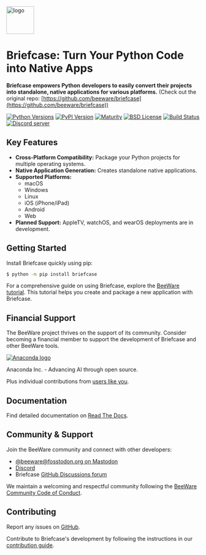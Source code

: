 <img src="https://beeware.org/project/briefcase/briefcase.png" width="72" alt="logo" />

# Briefcase: Turn Your Python Code into Native Apps

**Briefcase empowers Python developers to easily convert their projects into standalone, native applications for various platforms.** (Check out the original repo: [https://github.com/beeware/briefcase](https://github.com/beeware/briefcase))

[![Python Versions](https://img.shields.io/pypi/pyversions/briefcase.svg)](https://pypi.python.org/pypi/briefcase)
[![PyPI Version](https://img.shields.io/pypi/v/briefcase.svg)](https://pypi.python.org/pypi/briefcase)
[![Maturity](https://img.shields.io/pypi/status/briefcase.svg)](https://pypi.python.org/pypi/briefcase)
[![BSD License](https://img.shields.io/pypi/l/briefcase.svg)](https://github.com/beeware/briefcase/blob/main/LICENSE)
[![Build Status](https://github.com/beeware/briefcase/workflows/CI/badge.svg?branch=main)](https://github.com/beeware/briefcase/actions)
[![Discord server](https://img.shields.io/discord/836455665257021440?label=Discord%20Chat&logo=discord&style=plastic)](https://beeware.org/bee/chat/)

## Key Features

*   **Cross-Platform Compatibility:** Package your Python projects for multiple operating systems.
*   **Native Application Generation:** Creates standalone native applications.
*   **Supported Platforms:**
    *   macOS
    *   Windows
    *   Linux
    *   iOS (iPhone/iPad)
    *   Android
    *   Web
*   **Planned Support:** AppleTV, watchOS, and wearOS deployments are in development.

## Getting Started

Install Briefcase quickly using pip:

```bash
$ python -m pip install briefcase
```

For a comprehensive guide on using Briefcase, explore the [BeeWare tutorial](https://docs.beeware.org). This tutorial helps you create and package a new application with Briefcase.

## Financial Support

The BeeWare project thrives on the support of its community. Consider becoming a financial member to support the development of Briefcase and other BeeWare tools.

[![Anaconda logo](https://beeware.org/community/members/anaconda/anaconda-large.png)](https://anaconda.com/)

Anaconda Inc. - Advancing AI through open source.

Plus individual contributions from [users like
you](https://beeware.org/community/members/).

## Documentation

Find detailed documentation on [Read The Docs](https://briefcase.readthedocs.io).

## Community & Support

Join the BeeWare community and connect with other developers:

*   [@beeware@fosstodon.org on Mastodon](https://fosstodon.org/@beeware)
*   [Discord](https://beeware.org/bee/chat/)
*   Briefcase [GitHub Discussions forum](https://github.com/beeware/briefcase/discussions)

We maintain a welcoming and respectful community following the [BeeWare Community Code of Conduct](https://beeware.org/community/behavior/).

## Contributing

Report any issues on [GitHub](https://github.com/beeware/briefcase/issues).

Contribute to Briefcase's development by following the instructions in our [contribution guide](https://briefcase.readthedocs.io/en/latest/how_to/contribute/index.html).
